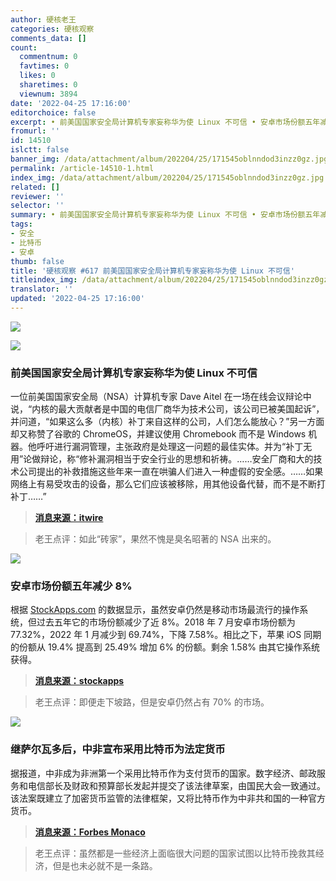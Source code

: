 ```yaml
---
author: 硬核老王
categories: 硬核观察
comments_data: []
count:
  commentnum: 0
  favtimes: 0
  likes: 0
  sharetimes: 0
  viewnum: 3894
date: '2022-04-25 17:16:00'
editorchoice: false
excerpt: • 前美国国家安全局计算机专家妄称华为使 Linux 不可信 • 安卓市场份额五年减少 8% • 继萨尔瓦多后，中非宣布采用比特币为法定货币
fromurl: ''
id: 14510
islctt: false
banner_img: /data/attachment/album/202204/25/171545oblnndod3inzz0gz.jpg
permalink: /article-14510-1.html
index_img: /data/attachment/album/202204/25/171545oblnndod3inzz0gz.jpg
related: []
reviewer: ''
selector: ''
summary: • 前美国国家安全局计算机专家妄称华为使 Linux 不可信 • 安卓市场份额五年减少 8% • 继萨尔瓦多后，中非宣布采用比特币为法定货币
tags:
- 安全
- 比特币
- 安卓
thumb: false
title: '硬核观察 #617 前美国国家安全局计算机专家妄称华为使 Linux 不可信'
titleindex_img: /data/attachment/album/202204/25/171545oblnndod3inzz0gz.jpg
translator: ''
updated: '2022-04-25 17:16:00'
---
```


![](/data/attachment/album/202204/25/171545oblnndod3inzz0gz.jpg)


![](/data/attachment/album/202204/25/171557s2w1vwzktt21tw2j.jpg)


### 前美国国家安全局计算机专家妄称华为使 Linux 不可信


一位前美国国家安全局（NSA）计算机专家 Dave Aitel 在一场在线会议辩论中说，“内核的最大贡献者是中国的电信厂商华为技术公司，该公司已被美国起诉”，并问道，“如果这么多（内核）补丁来自这样的公司，人们怎么能放心？”另一方面却又称赞了谷歌的 ChromeOS，并建议使用 Chromebook 而不是 Windows 机器。他呼吁进行漏洞管理，主张政府是处理这一问题的最佳实体。并为“补丁无用”论做辩论，称“修补漏洞相当于安全行业的思想和祈祷。……安全厂商和大的技术公司提出的补救措施这些年来一直在哄骗人们进入一种虚假的安全感。……如果网络上有易受攻击的设备，那么它们应该被移除，用其他设备代替，而不是不断打补丁……”



> 
> **[消息来源：itwire](https://itwire.com/business-it-news/security/patching-is-security-industry-s-thoughts-and-prayers-ex-nsa-man-aitel.html)**
> 
> 
> 



> 
> 老王点评：如此“砖家”，果然不愧是臭名昭著的 NSA 出来的。
> 
> 
> 


![](/data/attachment/album/202204/25/171606rxlmlqvcl00v0lcl.jpg)


### 安卓市场份额五年减少 8%


根据 [StockApps.com](http://stockapps.com/) 的数据显示，虽然安卓仍然是移动市场最流行的操作系统，但过去五年它的市场份额减少了近 8%。2018 年 7 月安卓市场份额为 77.32%，2022 年 1 月减少到 69.74%，下降 7.58%。相比之下，苹果 iOS 同期的份额从 19.4% 提高到 25.49% 增加 6% 的份额。剩余 1.58% 由其它操作系统获得。



> 
> **[消息来源：stockapps](https://stockapps.com/blog/android-loses-8-of-its-global-os-market-share-in-five-years/)**
> 
> 
> 



> 
> 老王点评：即便走下坡路，但是安卓仍然占有 70% 的市场。
> 
> 
> 


![](/data/attachment/album/202204/25/171620zgkfloc0ycocrrog.jpg)


### 继萨尔瓦多后，中非宣布采用比特币为法定货币


据报道，中非成为非洲第一个采用比特币作为支付货币的国家。数字经济、邮政服务和电信部长及财政和预算部长发起并提交了该法律草案，由国民大会一致通过。该法案既建立了加密货币监管的法律框架，又将比特币作为中非共和国的一种官方货币。



> 
> **[消息来源：Forbes Monaco](https://forbes.mc/article/first-african-country-adopt-bitcoin-legal-currency-central-african-republic)**
> 
> 
> 



> 
> 老王点评：虽然都是一些经济上面临很大问题的国家试图以比特币挽救其经济，但是也未必就不是一条路。
> 
> 
>